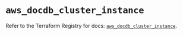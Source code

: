 # `aws_docdb_cluster_instance`

Refer to the Terraform Registry for docs: [`aws_docdb_cluster_instance`](https://registry.terraform.io/providers/hashicorp/aws/6.0.0/docs/resources/docdb_cluster_instance).
